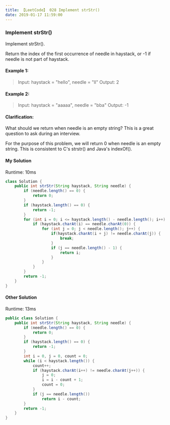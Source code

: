 ```yaml
---
title: 【LeetCode】 028 Implement strStr()
date: 2019-01-17 11:59:00
---
```


### Implement strStr()

Implement strStr().

Return the index of the first occurrence of needle in haystack, or -1 if needle is not part of haystack.

#### Example 1:

>Input: haystack = "hello", needle = "ll"
Output: 2

#### Example 2:

>Input: haystack = "aaaaa", needle = "bba"
Output: -1

#### Clarification:

What should we return when needle is an empty string? This is a great question to ask during an interview.

For the purpose of this problem, we will return 0 when needle is an empty string. This is consistent to C's strstr() and Java's indexOf().


#### My Solution

Runtime: 10ms

```Java
class Solution {
    public int strStr(String haystack, String needle) {
        if (needle.length() == 0) {
            return 0;
        }
        if (haystack.length() == 0) {
            return -1;
        }
        for (int i = 0; i <= haystack.length() - needle.length(); i++) {
            if (haystack.charAt(i) == needle.charAt(0)) {
                for (int j = 0; j < needle.length(); j++) {
                    if(haystack.charAt(i + j) != needle.charAt(j)) {
                        break;
                    }
                    if (j == needle.length() - 1) {
                        return i;
                    }
                }
            }
        }
        return -1;
    }
}
```

#### Other Solution

Runtime: 13ms

```Java
public class Solution {
    public int strStr(String haystack, String needle) {
        if (needle.length() == 0) {
            return 0;
        }
        if (haystack.length() == 0) {
            return -1;
        }
        int i = 0, j = 0, count = 0;
        while (i < haystack.length()) {
            count++;
            if (haystack.charAt(i++) != needle.charAt(j++)) {
                j = 0;
                i = i - count + 1;
                count = 0;
            }
            if (j == needle.length())
                return i - count;
        }
    	return -1;
    }
}
```
